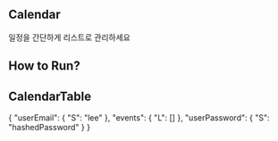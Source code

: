 ## Calendar
일정을 간단하게 리스트로 관리하세요

## How to Run?


## CalendarTable
{
  "userEmail": { "S": "lee" },
  "events": { "L": [] },
  "userPassword": { "S": "hashedPassword" }
}